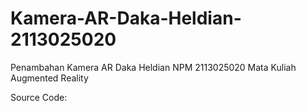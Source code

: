 # Kamera-AR-Daka-Heldian-2113025020

Penambahan Kamera AR
Daka Heldian
NPM 2113025020
Mata Kuliah Augmented Reality

Source Code:
<!DOCTYPE html>
<html lang="en">
<head>
    <meta charset="UTF-8">
    <meta name="viewport" content="width=device-width, initial-scale=1.0">
    <title>Kamera AR - Daka Heldian</title>
    <script src="https://aframe.io/releases/1.2.0/aframe.min.js"></script>
    <script src="https://cdn.jsdelivr.net/npm/ar.js"></script> 
    <script>
      AFRAME.registerComponent('move-object', {
        init: function () {
          var el = this.el;
          var step = 0.1; 

          window.addEventListener('keydown', function (event) {
            switch (event.key) {
              case 'ArrowUp':
                el.object3D.position.y += step;
                break;
              case 'ArrowDown':
                el.object3D.position.y -= step;
                break;
              case 'ArrowLeft':
                el.object3D.position.x -= step;
                break;
              case 'ArrowRight':
                el.object3D.position.x += step;
                break;
            }
          });
        }
      });
    </script>

</head>
<body>
    <!-- Penambahan Kamera AR dengan kursor dan kontrol keyboard -->
    <a-scene embedded arjs="sourceType: webcam;">
        <a-box position="6 2 -6" width="4" height="4" depth="4" color="yellow"></a-box>
        <a-entity camera look-controls wasd-controls position="0 1.6 0" cursor="rayOrigin: mouse;"></a-entity>
    </a-scene>

</body>
</html>
